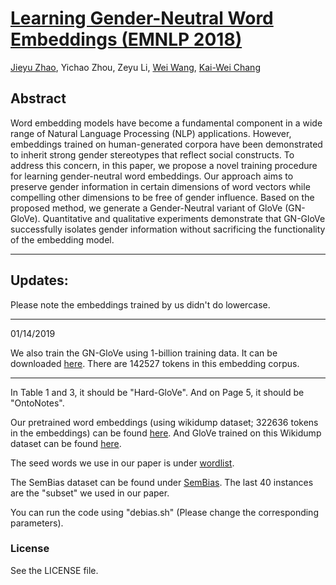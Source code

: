# [Learning Gender-Neutral Word Embeddings (EMNLP 2018)](https://arxiv.org/abs/1809.01496)
[Jieyu Zhao](http://jyzhao.net), Yichao Zhou, Zeyu Li, [Wei Wang](http://web.cs.ucla.edu/~weiwang/), [Kai-Wei Chang](http://kwchang.net) 

## Abstract
Word embedding models have become a fundamental component in a wide range of Natural Language Processing (NLP) applications. However, embeddings trained on human-generated corpora have been demonstrated to inherit strong gender stereotypes that reflect social constructs. To address this concern, in this paper, we propose a novel training procedure for learning gender-neutral word embeddings. Our approach aims to preserve gender information in certain dimensions of word vectors while compelling other dimensions to be free of gender influence. Based on the proposed method, we generate a Gender-Neutral variant of GloVe (GN-GloVe). Quantitative and qualitative experiments demonstrate that GN-GloVe successfully isolates gender information without sacrificing the functionality of the embedding model.

------
## Updates:

Please note the embeddings trained by us didn't do lowercase.


------
01/14/2019

We also train the GN-GloVe using 1-billion training data. It can be downloaded [here](https://drive.google.com/a/g.ucla.edu/file/d/1g1QPqbIlQorwlfGShtPbZVk6mfwodQgE/view?usp=sharing).
There are 142527 tokens in this embedding corpus.

------
In Table 1 and 3, it should be "Hard-GloVe". And on Page 5, it should be "OntoNotes". 

Our pretrained word embeddings (using wikidump dataset; 322636 tokens in the embeddings) can be found [here](https://drive.google.com/a/g.ucla.edu/file/d/1v82WF43w-lE-vpZd0JC1K8WYZQkTy_ii/view?usp=sharing). And GloVe trained on this Wikidump dataset can be found [here](https://drive.google.com/open?id=1jrbQmpB5ZNH4w54yujeAvNFAfVEG0SuE). 

The seed words we use in our paper is under [wordlist](/wordlist).

The SemBias dataset can be found under [SemBias](/SemBias/). The last 40 instances are the "subset" we used in our paper.

You can run the code using "debias.sh" (Please change the corresponding parameters).



### License
See the LICENSE file.
